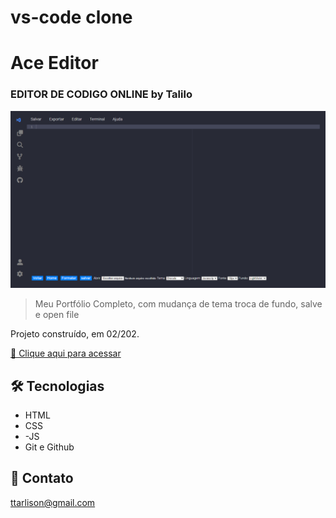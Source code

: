 # vs-code clone

#  Ace Editor
### EDITOR DE CODIGO ONLINE by Talilo
![preview](view.png)

>Meu Portfólio Completo, com mudança de tema troca de fundo, salve e open file

Projeto construído, em 02/202.

[🔗 Clique aqui para acessar](https://talilotarlison.github.io/vscode/)


## 🛠 Tecnologias

- HTML
- CSS
- -JS
- Git e Github

## 💛 Contato

ttarlison@gmail.com
